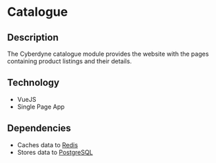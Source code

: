 # Catalogue

## Description

The Cyberdyne catalogue module provides the website with the pages containing product listings and their details.

## Technology

- VueJS
- Single Page App

## Dependencies

- Caches data to [Redis](./docs/DESCRIBE/redis.md)
- Stores data to [PostgreSQL](./docs/DESCRIBE/postgresql.md)
